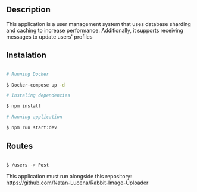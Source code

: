 ## Description

This application is a user management system that uses database sharding and caching to increase performance.
Additionally, it supports receiving messages to update users' profiles

## Instalation

```bash

# Running Docker

$ Docker-compose up -d

# Instaling dependencies

$ npm install

# Running application

$ npm run start:dev

```

## Routes

```bash

$ /users -> Post

```

This application must run alongside this repository: https://github.com/Natan-Lucena/Rabbit-Image-Uploader
